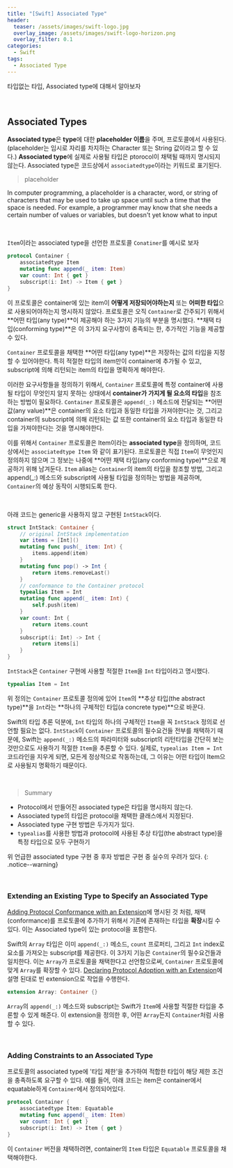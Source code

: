 ```yaml
---
title: "[Swift] Associated Type"
header:
  teaser: /assets/images/swift-logo.jpg
  overlay_image: /assets/images/swift-logo-horizon.png
  overlay_filter: 0.1
categories:
  - Swift
tags:
  - Associated Type
---
```


타입없는 타입, Associated type에 대해서 알아보자

<br>

## Associated Types

**Associated type**은 **type**에 대한 **placeholder 이름**을 주며, 프로토콜에서 사용된다. (placeholder는 임시로 자리를 차지하는 Character 또는 String 값이라고 할 수 있다.) **Associated type**에 실제로 사용될 타입은 ptorocol이 채택될 때까지 명시되지 않는다. Associated type은 코드상에서 `associatedtype`이라는 키워드로 표기된다.

> placeholder

In computer programming, a placeholder is a character, word, or string of characters that may be used to take up space until such a time that the space is needed. For example, a programmer may know that she needs a certain number of values or variables, but doesn't yet know what to input

<br>

`Item`이라는 associated type을 선언한 프로토콜 `Conatiner`를 예시로 보자

```swift
protocol Container {
    associatedtype Item
    mutating func append(_ item: Item)
    var count: Int { get }
    subscript(i: Int) -> Item { get }
}
```

이 프로토콜은 container에 있는 item이 **어떻게 저장되어야하는지** 또는 **어떠한 타입**으로 사용되어야하는지 명시하지 않았다. 프로토콜은 오직 `Container`로 간주되기 위해서 **어떤 타입(any type)**이 제공해야 하는 3가지 기능의 부분을 명시했다. **채택 타입(conforming type)**은 이 3가지 요구사항이 충족되는 한, 추가적인 기능을 제공할 수 있다.

`Container` 프로토콜을 채택한 **어떤 타입(any type)**은 저장하는 값의 타입을 지정할 수 있어야한다. 특히 적절한 타입의 item만이 container에 추가될 수 있고, subscript에 의해 리턴되는 item의 타입을 명확하게 해야한다. 

이러한 요구사항들을 정의하기 위해서, `Container` 프로토콜에 특정 container에 사용될 타입이 무엇인지 알지 못하는 상태에서 **container가 가지게 될 요소의 타입**을 참조하는 방법이 필요하다. `Container` 프로토콜은 `append(_:)` 메소드에 전달되는 **어떤 값(any value)**은 container의 요소 타입과 동일한 타입을 가져야한다는 것, 그리고 container의 subscript에 의해 리턴되는 값 또한 container의 요소 타입과 동일한 타입을 가져야한다는 것을 명시해야한다.

이를 위해서 `Container` 프로토콜은 Item이라는 **associated type**을 정의하며, 코드상에서는 `associatedtype Item` 와 같이 표기된다. 프로토콜은 직접 `Item`이 무엇인지 정의하지 않으며 그 정보는 나중에 **어떤 채택 타입(any conforming type)**으로 제공하기 위해 남겨둔다. `Item` alias는 `Container`의 item의 타입을 참조할 방법, 그리고 append(_:) 메소드와 subscript에 사용될 타입을 정의하는 방법을 제공하며, `Container`의 예상 동작이 시행되도록 한다.

<br>

아래 코드는 generic을 사용하지 않고 구현된 `IntStack`이다. 

```swift
struct IntStack: Container {
    // original IntStack implementation
    var items = [Int]()
    mutating func push(_ item: Int) {
        items.append(item)
    }
    mutating func pop() -> Int {
        return items.removeLast()
    }
    // conformance to the Container protocol
    typealias Item = Int
    mutating func append(_ item: Int) {
        self.push(item)
    }
    var count: Int {
        return items.count
    }
    subscript(i: Int) -> Int {
        return items[i]
    }
}
```

`IntStack`은 `Container` 구현에 사용할 적절한 `Item`을 `Int` 타입이라고 명시했다.

```swift
typealias Item = Int
```

위 정의는 `Container` 프로토콜 정의에 있어 `Item`의 **추상 타입(the abstract type)**을 `Int`라는 **하나의 구체적인 타입(a concrete type)**으로 바꾼다.

Swift의 타입 추론 덕분에, `Int` 타입의 하나의 구체적인 `Item`을 꼭 `IntStack` 정의로 선언할 필요는 없다. `IntStack`이 `Container` 프로토콜의 필수요건들 전부를 채택하기 때문에, Swift는 `append(_:)` 메소드의 파라미터와 subscript의 리턴타입을 간단히 보는 것만으로도 사용하기 적절한 `Item`을 추론할 수 있다. 실제로, `typealias Item = Int` 코드라인을 지우게 되면, 모든게 정상적으로 작동하는데, 그 이유는 어떤 타입이 Item으로 사용될지 명확하기 때문이다.

<br>

> Summary

- Protocol에서 만들어진 associated type은 타입을 명시하지 않는다.
- Associated type의 타입은 protocol을 채택한 클래스에서 지정된다.
- Associated type 구현 방법은 두가지가 있다.
- `typealias`를 사용한 방법과 protocol에 사용된 추상 타입(the abstract type)을 특정 타입으로 모두 구현하기

위 언급한 associated type 구현 중 후자 방법은 구현 중 실수의 우려가 있다.
{: .notice--warning}

<br>

### Extending an Existing Type to Specify an Associated Type

 [Adding Protocol Conformance with an Extension](https://docs.swift.org/swift-book/LanguageGuide/Protocols.html#ID277)에 명시된 것 처럼, 채택(conformance)를 프로토콜에 추가하기 위해서 기존에 존재하는 타입을 **확장**시킬 수 있다. 이는 Associated type이 있는 protocol을 포함한다.

Swift의 `Array` 타입은 이미 `append(_:)` 메소드, `count` 프로퍼티, 그리고 `Int` index로 요소를 가져오는 subscript를 제공한다. 이 3가지 기능은 `Container`의 필수요건들과 일치한다. 이는 `Array`가 프로토콜을 채택한다고 선언함으로써, `Container` 프로토콜에 맞게 `Array`를 확장할 수 있다. [Declaring Protocol Adoption with an Extension](https://docs.swift.org/swift-book/LanguageGuide/Protocols.html#ID278)에 설명 된대로 빈 extension으로 작업을 수행한다.

```swift
extension Array: Container {}
```

`Array`의 `append(_:)` 메소드와 subscript는 Swift가 `Item`에 사용할 적절한 타입을 추론할 수 있게 해준다. 이 extension을 정의한 후, 어떤 `Array`든지 `Container`처럼 사용할 수 있다.

<br>

### Adding Constraints to an Associated Type

프로토콜의 associated type에 '타입 제한'을 추가하여 적합한 타입이 해당 제한 조건을 충족하도록 요구할 수 있다. 예를 들어, 아래 코드는 item은 container에서 equatable하게 `Container`에서 정의되어있다.

```swift
protocol Container {
    associatedtype Item: Equatable
    mutating func append(_ item: Item)
    var count: Int { get }
    subscript(i: Int) -> Item { get }
}
```

이 `Container` 버전을 채택하려면, container의 `Item` 타입은 `Equatable` 프로토콜을 채택해야한다.

